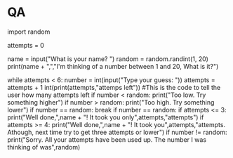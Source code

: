 # QA

import random

attempts = 0

name = input("What is your name? ")
random = random.randint(1, 20)
print(name + ",","I'm thinking of a number between 1 and 20, What is it?")

while attempts < 6:
    number = int(input("Type your guess: "))
    attempts = attempts + 1
    int(print(attempts,"attemps left")) #This is the code to tell the user how many attempts left
    if number < random:
        print("Too low. Try something higher")
    if number > random:
        print("Too high. Try something lower")
    if number == random:
        break
if number == random:
    if attempts <= 3:
        print("Well done,",name + "! It took you only",attempts,"attempts")
    if attempts >= 4:
        print("Well done,",name + "! It took you",attempts,"attempts. Athough, next time try to get three attempts or lower")
if number != random:
    print("Sorry. All your attempts have been used up. The number I was thinking of was",random)
